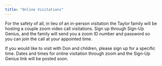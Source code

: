 ```yaml
---
title: "Online Visitations"
---
```


For the safety of all, in lieu of an in-person visitation the Taylor family will be hosting a couple zoom video call visitations. Sign up through Sign-Up Genius, and the family will send you a zoom ID number and password so you can join the call at your appointed time.

If you would like to visit with Don and children, please sign up for a specific time. Dates and times for online visitation through zoom and the Sign-Up Genius link will be posted soon.
